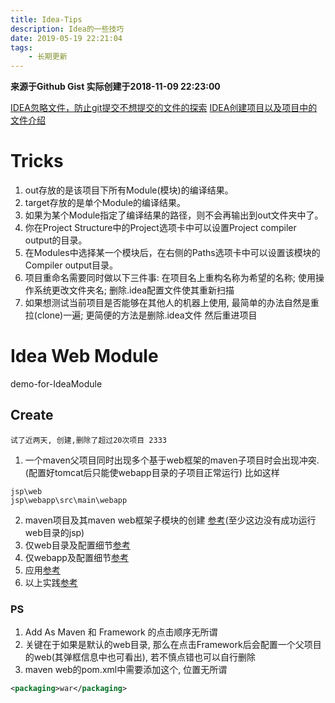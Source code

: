 ```yaml
---
title: Idea-Tips
description: Idea的一些技巧
date: 2019-05-19 22:21:04
tags:
    - 长期更新
---
```


**来源于Github Gist 实际创建于2018-11-09 22:23:00**


[IDEA忽略文件，防止git提交不想提交的文件的探索](https://blog.csdn.net/fengchao2016/article/details/72957945)
[IDEA创建项目以及项目中的文件介绍](https://www.cnblogs.com/carsonzhu/p/5468223.html)

# Tricks
1. out存放的是该项目下所有Module(模块)的编译结果。
2. target存放的是单个Module的编译结果。
3. 如果为某个Module指定了编译结果的路径，则不会再输出到out文件夹中了。
4. 你在Project Structure中的Project选项卡中可以设置Project compiler output的目录。
5. 在Modules中选择某一个模块后，在右侧的Paths选项卡中可以设置该模块的Compiler output目录。
6. 项目重命名需要同时做以下三件事: 在项目名上重构名称为希望的名称; 使用操作系统更改文件夹名; 删除.idea配置文件使其重新扫描
7. 如果想测试当前项目是否能够在其他人的机器上使用, 最简单的办法自然是重拉(clone)一遍; 更简便的方法是删除.idea文件 然后重进项目


# Idea Web Module
demo-for-IdeaModule
## Create
`试了近两天, 创建,删除了超过20次项目 2333`

1. 一个maven父项目同时出现多个基于web框架的maven子项目时会出现冲突. (配置好tomcat后只能使webapp目录的子项目正常运行) 比如这样
```
jsp\web
jsp\webapp\src\main\webapp
```
2. maven项目及其maven web框架子模块的创建 [参考](https://github.com/SailHe/demo-for-webapp-module/tree/creater)(至少这边没有成功运行web目录的jsp)
3. 仅web目录及配置细节[参考](https://github.com/SailHe/demo-for-web-module)
4. 仅webapp及配置细节[参考](https://github.com/SailHe/demo-for-webapp-module)
5. 应用[参考](https://github.com/SailHe/demo-for)
6. 以上实践[参考](https://blog.csdn.net/u012702547/article/details/77431765)

### PS
1. Add As Maven 和 Framework 的点击顺序无所谓
2. 关键在于如果是默认的web目录, 那么在点击Framework后会配置一个父项目的web(其弹框信息中也可看出), 若不慎点错也可以自行删除
3. maven web的pom.xml中需要添加这个, 位置无所谓
```xml
<packaging>war</packaging>
```
